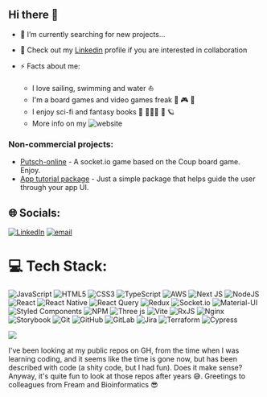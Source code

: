## Hi there 👋

- 🔭 I’m currently searching for new projects...
- 👯 Check out my [Linkedin](https://www.linkedin.com/in/btuchowski/?locale=en_US) profile if you are interested in collaboration

- ⚡ Facts about me:
  - I love sailing, swimming and water ⛵
  - I'm a board games and video games freak 🎲 🎮 👾
  - I enjoy sci-fi and fantasy books 📖 🧙‍♂️🐉 🚀 🪐
  - More info on my ![website](https://bartlomiejtuchowski.pl)

### Non-commercial projects:

- [Putsch-online](https://putsch-online.com/) - A socket.io game based on the Coup board game. Enjoy.
- [App tutorial package](https://www.npmjs.com/package/app-tutorial) - Just a simple package that helps guide the user through your app UI.

## 🌐 Socials:
[![LinkedIn](https://img.shields.io/badge/LinkedIn-%230077B5.svg?logo=linkedin&logoColor=white)](https://www.linkedin.com/in/btuchowski/?locale=en_US) [![email](https://img.shields.io/badge/Email-D14836?logo=gmail&logoColor=white)](mailto:bartlomiejtuchowski@gmail.com) 

# 💻 Tech Stack:
![JavaScript](https://img.shields.io/badge/javascript-%23323330.svg?style=for-the-badge&logo=javascript&logoColor=%23F7DF1E) ![HTML5](https://img.shields.io/badge/html5-%23E34F26.svg?style=for-the-badge&logo=html5&logoColor=white) ![CSS3](https://img.shields.io/badge/css3-%231572B6.svg?style=for-the-badge&logo=css3&logoColor=white) ![TypeScript](https://img.shields.io/badge/typescript-%23007ACC.svg?style=for-the-badge&logo=typescript&logoColor=white) ![AWS](https://img.shields.io/badge/AWS-%23FF9900.svg?style=for-the-badge&logo=amazon-aws&logoColor=white) ![Next JS](https://img.shields.io/badge/Next-black?style=for-the-badge&logo=next.js&logoColor=white) ![NodeJS](https://img.shields.io/badge/node.js-6DA55F?style=for-the-badge&logo=node.js&logoColor=white) ![React](https://img.shields.io/badge/react-%2320232a.svg?style=for-the-badge&logo=react&logoColor=%2361DAFB) ![React Native](https://img.shields.io/badge/react_native-%2320232a.svg?style=for-the-badge&logo=react&logoColor=%2361DAFB) ![React Query](https://img.shields.io/badge/-React%20Query-FF4154?style=for-the-badge&logo=react%20query&logoColor=white) ![Redux](https://img.shields.io/badge/redux-%23593d88.svg?style=for-the-badge&logo=redux&logoColor=white) ![Socket.io](https://img.shields.io/badge/Socket.io-black?style=for-the-badge&logo=socket.io&badgeColor=010101) ![Material-UI](https://img.shields.io/badge/Material%20UI-007FFF?style=for-the-badge&logo=mui&logoColor=white) ![Styled Components](https://img.shields.io/badge/styled--components-DB7093?style=for-the-badge&logo=styled-components&logoColor=white) ![NPM](https://img.shields.io/badge/NPM-%23CB3837.svg?style=for-the-badge&logo=npm&logoColor=white) ![Three js](https://img.shields.io/badge/threejs-black?style=for-the-badge&logo=three.js&logoColor=white) ![Vite](https://img.shields.io/badge/vite-%23646CFF.svg?style=for-the-badge&logo=vite&logoColor=white) ![RxJS](https://img.shields.io/badge/rxjs-%23B7178C.svg?style=for-the-badge&logo=reactivex&logoColor=white) ![Nginx](https://img.shields.io/badge/nginx-%23009639.svg?style=for-the-badge&logo=nginx&logoColor=white) ![Storybook](https://img.shields.io/badge/-Storybook-FF4785?style=for-the-badge&logo=storybook&logoColor=white) ![Git](https://img.shields.io/badge/git-%23F05033.svg?style=for-the-badge&logo=git&logoColor=white) ![GitHub](https://img.shields.io/badge/github-%23121011.svg?style=for-the-badge&logo=github&logoColor=white) ![GitLab](https://img.shields.io/badge/gitlab-%23181717.svg?style=for-the-badge&logo=gitlab&logoColor=white) ![Jira](https://img.shields.io/badge/jira-%230A0FFF.svg?style=for-the-badge&logo=jira&logoColor=white) ![Terraform](https://img.shields.io/badge/terraform-%235835CC.svg?style=for-the-badge&logo=terraform&logoColor=white) ![Cypress](https://img.shields.io/badge/-cypress-%23E5E5E5?logo=cypress&logoColor=058a5e)

![](https://github-readme-stats.vercel.app/api/top-langs/?username=findiel&theme=dark&hide_border=false&include_all_commits=true&count_private=true&layout=compact)

I've been looking at my public repos on GH, from the time when I was learning coding, and it seems like the time is gone now, but has been described with code (a shity code, but I had fun). Does it make sense? Anyway, it's quite fun to look at those repos after years 😅. Greetings to colleagues from Fream and Bioinformatics 😎
